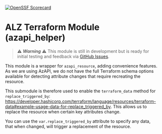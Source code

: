 [![OpenSSF Scorecard](https://api.scorecard.dev/projects/github.com/Azure/terraform-azurerm-avm-ptn-alz/badge)](https://scorecard.dev/viewer/?uri=github.com/Azure/terraform-azurerm-avm-ptn-alz)

# ALZ Terraform Module (azapi_helper)

> ⚠️ **_Warning_** ⚠️ This module is still in development but is ready for initial testing and feedback via [GitHub Issues](https://github.com/Azure/terraform-azurerm-avm-ptn-alz/issues).

This module is a wrapper for `azapi_resource`, adding convenience features.
As we are using AzAPI, we do not have the full Terraform schema options available for detecting attribute changes that require recreating the resource.

This submodule is therefore used to enable the `terraform_data` method for `replace_triggered_by`: <https://developer.hashicorp.com/terraform/language/resources/terraform-data#example-usage-data-for-replace_triggered_by>.
This allows us to replace the resource when certain key attributes change.

You can use the `var.replace_triggered_by` attribute to specify any data, that when changed, will trigger a replacement of the resource.
